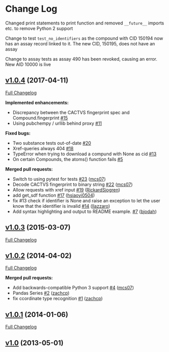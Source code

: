 # Change Log

Changed print statements to print function and removed `__future__` imports etc. to remove Python 2 support

Change to test `test_no_identifiers` as the compound with CID 150194 now has an assay record linked to it. The new CID, 150195, does not have an assay

Change to assay tests as assay 490 has been revoked, causing an error. New AID 10000 is live   


## [v1.0.4](https://github.com/mcs07/PubChemPy/releases/tag/v1.0.4) (2017-04-11)
[Full Changelog](https://github.com/mcs07/PubChemPy/compare/v1.0.3...v1.0.4)

**Implemented enhancements:**

- Discrepancy between the CACTVS fingerprint spec and Compound.fingerprint [\#15](https://github.com/mcs07/PubChemPy/issues/15)
- Using pubchempy / urllib behind proxy [\#11](https://github.com/mcs07/PubChemPy/issues/11)

**Fixed bugs:**

- Two substance tests out-of-date [\#20](https://github.com/mcs07/PubChemPy/issues/20)
- Xref-queries always 404 [\#18](https://github.com/mcs07/PubChemPy/issues/18)
- TypeError when trying to download a compund with None as cid [\#13](https://github.com/mcs07/PubChemPy/issues/13)
- On certain Compounds, the atoms\(\) function fails [\#5](https://github.com/mcs07/PubChemPy/issues/5)

**Merged pull requests:**

- Switch to using pytest for tests [\#23](https://github.com/mcs07/PubChemPy/pull/23) ([mcs07](https://github.com/mcs07))
- Decode CACTVS fingerprint to binary string [\#22](https://github.com/mcs07/PubChemPy/pull/22) ([mcs07](https://github.com/mcs07))
- Allow requests with xref input [\#19](https://github.com/mcs07/PubChemPy/pull/19) ([RickardSjogren](https://github.com/RickardSjogren))
- add get\_sdf function [\#17](https://github.com/mcs07/PubChemPy/pull/17) ([hsiaoyi0504](https://github.com/hsiaoyi0504))
- fix \#13 check if identifier is None and raise an exception to let the user know that the identifier is invalid [\#14](https://github.com/mcs07/PubChemPy/pull/14) ([llazzaro](https://github.com/llazzaro))
- Add syntax highlighting and output to README example. [\#7](https://github.com/mcs07/PubChemPy/pull/7) ([bjodah](https://github.com/bjodah))

## [v1.0.3](https://github.com/mcs07/PubChemPy/releases/tag/v1.0.3) (2015-03-07)
[Full Changelog](https://github.com/mcs07/PubChemPy/compare/v1.0.2...v1.0.3)

## [v1.0.2](https://github.com/mcs07/PubChemPy/releases/tag/v1.0.2) (2014-04-02)
[Full Changelog](https://github.com/mcs07/PubChemPy/compare/v1.0.1...v1.0.2)

**Merged pull requests:**

- Add backwards-compatible Python 3 support [\#4](https://github.com/mcs07/PubChemPy/pull/4) ([mcs07](https://github.com/mcs07))
- Pandas Series [\#2](https://github.com/mcs07/PubChemPy/pull/2) ([zachcp](https://github.com/zachcp))
- fix ccordinate type recognition [\#1](https://github.com/mcs07/PubChemPy/pull/1) ([zachcp](https://github.com/zachcp))

## [v1.0.1](https://github.com/mcs07/PubChemPy/releases/tag/v1.0.1) (2014-01-06)
[Full Changelog](https://github.com/mcs07/PubChemPy/compare/v1.0...v1.0.1)

## [v1.0](https://github.com/mcs07/PubChemPy/releases/tag/v1.0) (2013-05-01)
